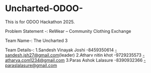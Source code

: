 # Uncharted-ODOO-
This is for ODOO Hackathon 2025.

Problem Statement -: ReWear – Community Clothing Exchange 

Team Name-: The Uncharted 3

Team Details-:
1.Sandesh Vinayak Joshi    -8459350614     -sandesh.jsh27@gmail.com(leader)
2.Atharv nitin khot        -9729235573     -atharva.com1234@gmail.com 
3.Paras Ashok Lalasure     -8390932366     -paraslalasure@gmail.com   

